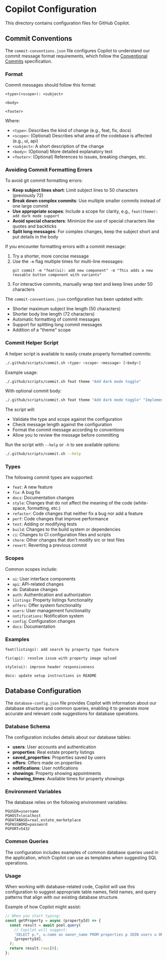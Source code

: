 # Copilot Configuration

This directory contains configuration files for GitHub Copilot.

## Commit Conventions

The `commit-conventions.json` file configures Copilot to understand our commit message format requirements, which follow the [Conventional Commits](https://www.conventionalcommits.org/) specification.

### Format

Commit messages should follow this format:

```
<type>(<scope>): <subject>

<body>

<footer>
```

Where:

- `<type>`: Describes the kind of change (e.g., feat, fix, docs)
- `<scope>`: (Optional) Describes what area of the codebase is affected (e.g., ui, api)
- `<subject>`: A short description of the change
- `<body>`: (Optional) More detailed explanatory text
- `<footer>`: (Optional) References to issues, breaking changes, etc.

### Avoiding Commit Formatting Errors

To avoid git commit formatting errors:

- **Keep subject lines short**: Limit subject lines to 50 characters (previously 72)
- **Break down complex commits**: Use multiple smaller commits instead of one large commit
- **Use appropriate scopes**: Include a scope for clarity, e.g., `feat(theme): add dark mode support`
- **Avoid special characters**: Minimize the use of special characters like quotes and backticks
- **Split long messages**: For complex changes, keep the subject short and put details in the body

If you encounter formatting errors with a commit message:

1. Try a shorter, more concise message
2. Use the `-m` flag multiple times for multi-line messages:
   ```
   git commit -m "feat(ui): add new component" -m "This adds a new reusable button component with variants"
   ```
3. For interactive commits, manually wrap text and keep lines under 50 characters

The `commit-conventions.json` configuration has been updated with:

- Shorter maximum subject line length (50 characters)
- Shorter body line length (72 characters)
- Automatic formatting of commit messages
- Support for splitting long commit messages
- Addition of a "theme" scope

### Commit Helper Script

A helper script is available to easily create properly formatted commits:

```bash
./.github/scripts/commit.sh <type> <scope> <message> [<body>]
```

Example usage:

```bash
./.github/scripts/commit.sh feat theme "Add dark mode toggle"
```

With optional commit body:

```bash
./.github/scripts/commit.sh feat theme "Add dark mode toggle" "Implements system preference detection and toggle button in the header"
```

The script will:

- Validate the type and scope against the configuration
- Check message length against the configuration
- Format the commit message according to conventions
- Allow you to review the message before committing

Run the script with `--help` or `-h` to see available options:

```bash
./.github/scripts/commit.sh --help
```

### Types

The following commit types are supported:

- `feat`: A new feature
- `fix`: A bug fix
- `docs`: Documentation changes
- `style`: Changes that do not affect the meaning of the code (white-space, formatting, etc.)
- `refactor`: Code changes that neither fix a bug nor add a feature
- `perf`: Code changes that improve performance
- `test`: Adding or modifying tests
- `build`: Changes to the build system or dependencies
- `ci`: Changes to CI configuration files and scripts
- `chore`: Other changes that don't modify src or test files
- `revert`: Reverting a previous commit

### Scopes

Common scopes include:

- `ui`: User interface components
- `api`: API-related changes
- `db`: Database changes
- `auth`: Authentication and authorization
- `listings`: Property listings functionality
- `offers`: Offer system functionality
- `users`: User management functionality
- `notifications`: Notification system
- `config`: Configuration changes
- `docs`: Documentation

### Examples

```
feat(listings): add search by property type feature
```

```
fix(api): resolve issue with property image upload
```

```
style(ui): improve header responsiveness
```

```
docs: update setup instructions in README
```

## Database Configuration

The `database-config.json` file provides Copilot with information about our database structure and common queries, enabling it to generate more accurate and relevant code suggestions for database operations.

### Database Schema

The configuration includes details about our database tables:

- **users**: User accounts and authentication
- **properties**: Real estate property listings
- **saved_properties**: Properties saved by users
- **offers**: Offers made on properties
- **notifications**: User notifications
- **showings**: Property showing appointments
- **showing_times**: Available times for property showings

### Environment Variables

The database relies on the following environment variables:

```
PGUSER=username
PGHOST=localhost
PGDATABASE=real_estate_marketplace
PGPASSWORD=password
PGPORT=5432
```

### Common Queries

The configuration includes examples of common database queries used in the application, which Copilot can use as templates when suggesting SQL operations.

### Usage

When working with database-related code, Copilot will use this configuration to suggest appropriate table names, field names, and query patterns that align with our existing database structure.

Example of how Copilot might assist:

```typescript
// When you start typing:
const getProperty = async (propertyId) => {
  const result = await pool.query(
    // Copilot will suggest:
    'SELECT p.*, u.name as owner_name FROM properties p JOIN users u ON p.user_id = u.id WHERE p.id = $1',
    [propertyId],
  );
  return result.rows[0];
};
```
